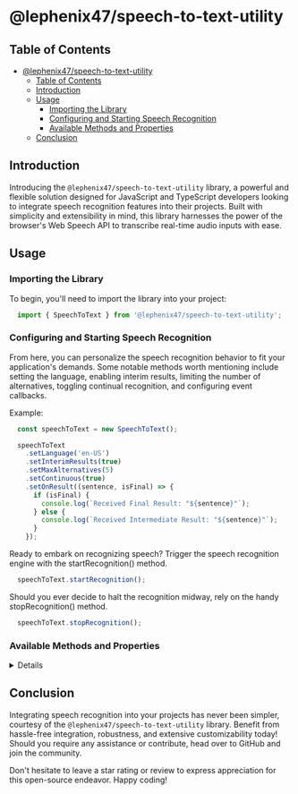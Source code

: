 # @lephenix47/speech-to-text-utility

## Table of Contents

- [@lephenix47/speech-to-text-utility](#lephenix47speech-to-text-utility)
  - [Table of Contents](#table-of-contents)
  - [Introduction](#introduction)
  - [Usage](#usage)
    - [Importing the Library](#importing-the-library)
    - [Configuring and Starting Speech Recognition](#configuring-and-starting-speech-recognition)
    - [Available Methods and Properties](#available-methods-and-properties)
  - [Conclusion](#conclusion)

## Introduction

Introducing the `@lephenix47/speech-to-text-utility` library, a powerful and flexible solution designed for JavaScript and TypeScript developers looking to integrate speech recognition features into their projects. Built with simplicity and extensibility in mind, this library harnesses the power of the browser's Web Speech API to transcribe real-time audio inputs with ease.

## Usage

### Importing the Library

To begin, you'll need to import the library into your project:

```js
  import { SpeechToText } from '@lephenix47/speech-to-text-utility';
```

### Configuring and Starting Speech Recognition

From here, you can personalize the speech recognition behavior to fit your application's demands. Some notable methods worth mentioning include setting the language, enabling interim results, limiting the number of alternatives, toggling continual recognition, and configuring event callbacks.

Example:

```js
  const speechToText = new SpeechToText();

  speechToText
    .setLanguage('en-US')
    .setInterimResults(true)
    .setMaxAlternatives(5)
    .setContinuous(true)
    .setOnResult((sentence, isFinal) => {
      if (isFinal) {
        console.log(`Received Final Result: "${sentence}"`);
      } else {
        console.log(`Received Intermediate Result: "${sentence}"`);
      }
    });
```

Ready to embark on recognizing speech? Trigger the speech recognition engine with the startRecognition() method.

```js
  speechToText.startRecognition();
```

Should you ever decide to halt the recognition midway, rely on the handy stopRecognition() method.

```js
  speechToText.stopRecognition();
```

### Available Methods and Properties

<details>
  <summmary>📖 Table of all the methods and properties</summary>

  <table>
      <tr>
          <td>Method</td>
          <td>Description</td>
          <td>Return Value</td>
      </tr>
      <tr>
          <td>setLanguage(language: string)</td>
          <td>Sets the language for the speech recognition.</td>
          <td>SpeechToText</td>
      </tr>
      <tr>
          <td>setInterimResults(bool: bool)</td>
          <td>Determines if interim results are included in the recognition.</td>
          <td>SpeechToText</td>
      </tr>
      <tr>
          <td>setMaxAlternatives(num: number)</td>
          <td>Limits the number of recognition alternatives offered.</td>
          <td>SpeechToText</td>
      </tr>
      <tr>
          <td>setContinuous(bool: bool)</td>
          <td>Switches on or off the continuous speech recognition mode.</td>
          <td>SpeechToText</td>
      </tr>
      <tr>
          <td>setOnResult(fn: Function)</td>
          <td>Registers a callback function invoked whenever a speech recognition result occurs.</td>
          <td>SpeechToText</td>
      </tr>
      <tr>
          <td>setOnEnd(fn: Function)</td>
          <td>Subscribes to the speech recognition ending event.</td>
          <td>SpeechToText</td>
      </tr>
      <tr>
          <td>setOnError(fn: Function)</td>
          <td>Signs up for the speech recognition error event.</td>
          <td>SpeechToText</td>
      </tr>
      <tr>
          <td>setOnStart(fn: Function)</td>
          <td>Hooks into the speech recognition initialization event.</td>
          <td>SpeechToText</td>
      </tr>
      <tr>
          <td>setOnAudioStart(fn: Function)</td>
          <td>Captures the audio capturing commencement event.</td>
          <td>SpeechToText</td>
      </tr>
      <tr>
          <td>setOnSoundStart(fn: Function)</td>
          <td>Monitors the audio&#39;s sonic occurrences triggering the fn callback.</td>
          <td>SpeechToText</td>
      </tr>
      <tr>
          <td>setOnSoundEnd(fn: Function)</td>
          <td>Observes the conclusion of auditory happenings invoking the fn callback.</td>
          <td>SpeechToText</td>
      </tr>
      <tr>
          <td>setOnSpeechStart(fn: Function)</td>
          <td>Seizes the moment when vocalizations ignite the fn callback.</td>
          <td>SpeechToText</td>
      </tr>
      <tr>
          <td>setOnSpeechEnd(fn: Function)</td>
          <td>Records the culmination of verbal articulations summoning the fn callback.</td>
          <td>SpeechToText</td>
      </tr>
      <tr>
          <td>setOnNoMatch(fn: Function)</td>
          <td>Documents the absence of a match incited by the fn callback.</td>
          <td>SpeechToText</td>
      </tr>
      <tr>
          <td>startRecognition()</td>
          <td>Commences speech recognition processing.</td>
          <td>Promise&lt;void&gt;</td>
      </tr>
      <tr>
          <td>stopRecognition()</td>
          <td>Terminates ongoing speech recognition activity.</td>
          <td>Promise&lt;void&gt;</td>
      </tr>
      <tr>
          <td>get maxAlternatives()</td>
          <td>Retrieves the maximum number of recognition alternatives.</td>
          <td>number</td>
      </tr>
      <tr>
          <td>get continuous()</td>
          <td>Obtains the status of continuous speech recognition.</td>
          <td>boolean</td>
      </tr>
      <tr>
          <td>destroy()</td>
          <td>Deallocates memory consumed by speech recognition engine internals.</td>
          <td>undefined</td>
      </tr>
  </table>
</details>

## Conclusion

Integrating speech recognition into your projects has never been simpler, courtesy of the `@lephenix47/speech-to-text-utility` library. Benefit from hassle-free integration, robustness, and extensive customizability today! Should you require any assistance or contribute, head over to GitHub and join the community.

Don't hesitate to leave a star rating or review to express appreciation for this open-source endeavor. Happy coding!
